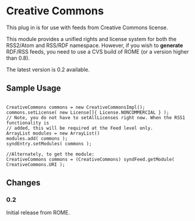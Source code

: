 # Creative Commons


This plug in is for use with feeds from Creative Commons license.



This module provides a unified rights and license system for both the RSS2/Atom and RSS/RDF namespace. However, if you wish to **generate** RDF/RSS feeds, you need to use a CVS build of ROME (or a version higher than 0.8).



The latest version is 0.2 available.


## Sample Usage



```

CreativeCommons commons = new CreativeCommonsImpl();
commons.setLicense( new License[]{ License.NONCOMMERCIAL } );
// Note, you do not have to setAllLicenses right now. When the RSS1 functionality is
// added, this will be required at the Feed level only.
ArrayList modules = new ArrayList()
modules.add( commons );
syndEntry.setModules( commons );

//Alternately, to get the module:
CreativeCommons commons = (CreativeCommons) syndFeed.getModule( CreativeCommons.URI );

```

## Changes


### 0.2



Initial release from ROME.

